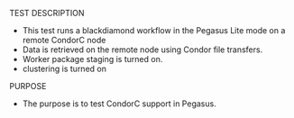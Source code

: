 TEST DESCRIPTION
- This test runs a blackdiamond workflow in the Pegasus Lite mode on a
remote CondorC node
- Data is retrieved on the remote node using Condor file transfers.
- Worker package staging is turned on.
- clustering is turned on

PURPOSE
- The purpose is to test CondorC support in Pegasus.


